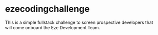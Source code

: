 # ezecodingchallenge
This is a simple fullstack challenge to screen prospective developers that will come onboard the Eze Development Team.
